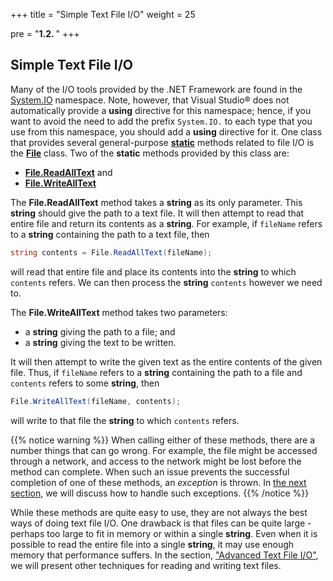 +++
title = "Simple Text File I/O"
weight = 25

pre = "<b>1.2. </b>"
+++

## Simple Text File I/O

Many of the I/O tools provided by the .NET Framework are found in the
[System.IO](https://docs.microsoft.com/en-us/dotnet/api/system.io?view=netframework-4.7.2)
namespace. Note, however, that Visual Studio® does not automatically
provide a **using** directive for this namespace; hence, if you want to
avoid the need to add the prefix `System.IO.` to each type that you use
from this namespace, you should add a **using** directive for it. One
class that provides several general-purpose
[**static**](/appendix/syntax/static-this) methods
related to file I/O is the
[**File**](https://docs.microsoft.com/en-us/dotnet/api/system.io.file?view=netframework-4.7.2)
class. Two of the **static** methods provided by this class are:

-   [**File.ReadAllText**](https://docs.microsoft.com/en-us/dotnet/api/system.io.file.readalltext?view=netframework-4.7.2#System_IO_File_ReadAllText_System_String_)
    and
-   [**File.WriteAllText**](https://docs.microsoft.com/en-us/dotnet/api/system.io.file.writealltext?view=netframework-4.7.2#System_IO_File_WriteAllText_System_String_System_String_)

The **File.ReadAllText** method takes a **string** as its only
parameter. This **string** should give the path to a text file. It will
then attempt to read that entire file and return its contents as a
**string**. For example, if `fileName` refers to a **string** containing
the path to a text file, then
```C#
string contents = File.ReadAllText(fileName);
```
will read that entire file and place its contents into the **string** to
which `contents` refers. We can then process the **string** `contents`
however we need to.

The **File.WriteAllText** method takes two parameters:

-   a **string** giving the path to a file; and
-   a **string** giving the text to be written.

It will then attempt to write the given text as the entire contents of
the given file. Thus, if `fileName` refers to a **string** containing
the path to a file and `contents` refers to some **string**, then
```C#
File.WriteAllText(fileName, contents);
```
will write to that file the **string** to which `contents` refers.

{{% notice warning %}}
When calling either of these methods, there are a number things that can
go wrong. For example, the file might be accessed through a network, and
access to the network might be lost before the method can complete. When
such an issue prevents the successful completion of one of these
methods, an *exception* is thrown. In [the next
section](/io/exceptions), we will discuss
how to handle such exceptions.
{{% /notice %}}

While these methods are quite easy to use, they are not always the best
ways of doing text file I/O. One drawback is that files can be quite
large - perhaps too large to fit in memory or within a single
**string**. Even when it is possible to read the entire file into a
single **string**, it may use enough memory that performance suffers. In
the section, ["Advanced Text File
I/O"](/io/advanced-text-file), we will
present other techniques for reading and writing text files.
